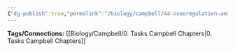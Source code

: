 ```yaml
---
{"dg-publish":true,"permalink":"/biology/campbell/44-osmoregulation-and-excretion/","dgHomeLink":true,"dgPassFrontmatter":true}
---
```


**Tags/Connections:**
[[Biology/Campbell/0. Tasks Campbell Chapters|0. Tasks Campbell Chapters]]